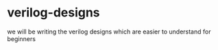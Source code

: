 # verilog-designs
we will be writing the verilog designs which are easier to understand for beginners
